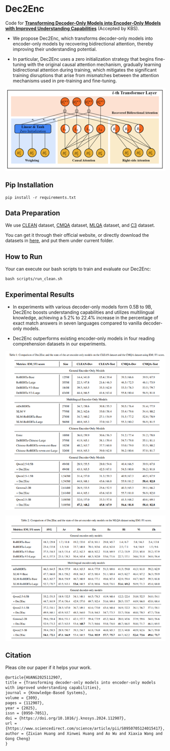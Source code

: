 # Dec2Enc
Code for [**Transforming Decoder-Only Models into Encoder-Only Models with Improved
Understanding Capabilities**](https://www.sciencedirect.com/science/article/pii/S0950705124015417) (Accepted by KBS).

- We propose Dec2Enc, which transforms decoder-only models into encoder-only models by
recovering bidirectional attention, thereby improving their understanding potential. 

- In particular, Dec2Enc uses a zero initialization strategy that begins fine-tuning with the original causal attention mechanism, gradually learning bidirectional attention during
training, which mitigates the significant training disruptions that arise from mismatches between the attention mechanisms used in
pre-training and fine-tuning.


![model](figures/model.png)

## Pip Installation
```angular2html
pip install -r requirements.txt
```
## Data Preparation

We use [CLEAN](https://github.com/carrotsx/Resources/tree/main/Datasets/MSQA/CLEAN1.0) dataset, [CMQA](https://github.com/juyiming/CMQA) dataset, [MLQA](https://github.com/facebookresearch/MLQA) dataset, and [C3](https://github.com/nlpdata/c3) dataset.

You can get it through their official website, or directly download the datasets in [here](https://drive.google.com/drive/folders/1zAiJM2G_hoc1G-sxt6lVoWb-VAF1UyYk?usp=drive_link), and put them under current folder.

## How to Run
Your can execute our bash scripts to train and evaluate our Dec2Enc:

```aiignore
bash scripts/run_clean.sh
```


## Experimental Results

- In experiments with various decoder-only models form 0.5B to 9B, Dec2Enc boosts understanding
capabilities and utilizes multilingual knowledge, achieving a 5.2% to 22.4% increase in the percentage of exact match answers
in seven languages compared to vanilla decoder-only models.

- Dec2Enc outperforms existing encoder-only models in four reading comprehension datasets in our experiments.

![table1](figures/table1.png)

![table2](figures/table2.png)


## Citation
Pleas cite our paper if it helps your work.
```
@article{HUANG2025112907,
title = {Transforming decoder-only models into encoder-only models with improved understanding capabilities},
journal = {Knowledge-Based Systems},
volume = {309},
pages = {112907},
year = {2025},
issn = {0950-7051},
doi = {https://doi.org/10.1016/j.knosys.2024.112907},
url = {https://www.sciencedirect.com/science/article/pii/S0950705124015417},
author = {Zixian Huang and Xinwei Huang and Ao Wu and Xiaxia Wang and Gong Cheng}
}
```

